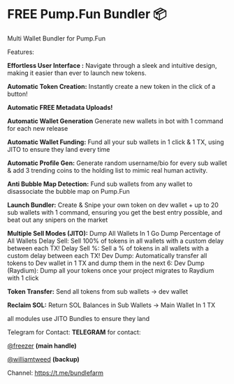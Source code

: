 # FREE Pump.Fun Bundler 📦
Multi Wallet Bundler for Pump.Fun

Features:

**Effortless User Interface :**
Navigate through a sleek and intuitive design, making it easier than ever to launch new tokens.

**Automatic Token Creation:**
Instantly create a new token in the click of a button!

**Automatic FREE Metadata Uploads!**

**Automatic Wallet Generation**
Generate new wallets in bot with 1 command for each new release

**Automatic Wallet Funding:**
Fund all your sub wallets in 1 click & 1 TX, using JITO to ensure they land every time

**Automatic Profile Gen:**
Generate random username/bio for every sub wallet & add 3 trending coins to the holding list to mimic real human activity.

**Anti Bubble Map Detection:**
Fund sub wallets from any wallet to disassociate the bubble map on Pump.Fun

**Launch Bundler:**
Create & Snipe your own token on dev wallet + up to 20 sub wallets with 1 command, ensuring you get the best entry possible, and beat out any snipers on the market

**Multiple Sell Modes (JITO):**
Dump All Wallets In 1 Go 
Dump Percentage of All Wallets
Delay Sell: Sell 100% of tokens in all wallets with a custom delay between each TX! 
Delay Sell %: Sell a % of tokens in all wallets with a custom delay between each TX! 
Dev Dump: Automatically transfer all tokens to Dev wallet in 1 TX and dump them in the next 
6: Dev Dump (Raydium): Dump all your tokens once your project migrates to Raydium with 1 click 

**Token Transfer:**
Send all tokens from sub wallets -> dev wallet

**Reclaim SOL:**
Return SOL Balances in Sub Wallets -> Main Wallet In 1 TX

all modules use JITO Bundles to ensure they land

Telegram for Contact:
**TELEGRAM** for contact:  

[@freezer](https://t.me/freezer) **(main handle)**

[@williamtweed](https://t.me/williamtweed) **(backup)**

Channel: https://t.me/bundlefarm
